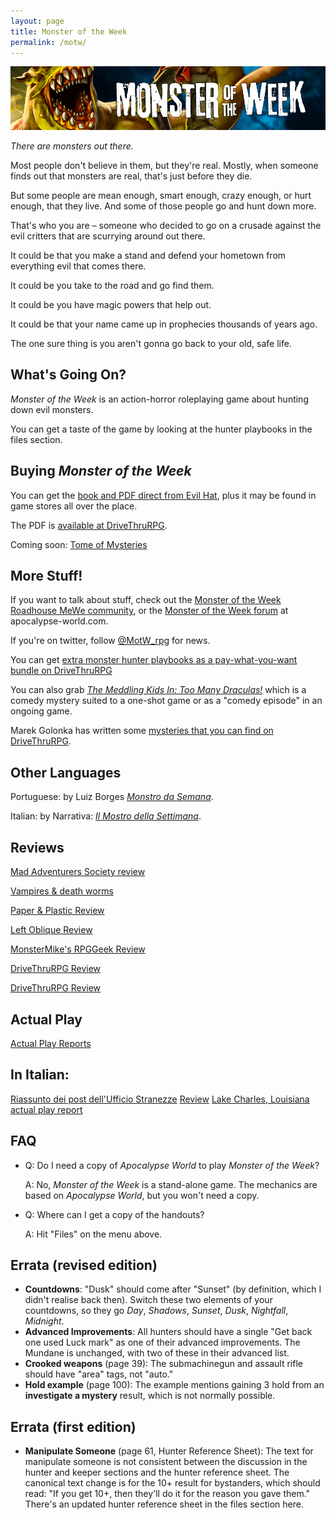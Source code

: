 ```yaml
---
layout: page
title: Monster of the Week
permalink: /motw/
---
```

![Monster of the Week](/images/MOTW-Page-Header.jpg)

*There are monsters out there.*
    
Most people don't believe in them, but they're real. Mostly, when someone finds out that monsters are real, that's just before they die.

But some people are mean enough, smart enough, crazy enough, or hurt enough, that they live. And some of those people go and hunt down more.

That's who you are – someone who decided to go on a crusade against the evil critters that are scurrying around out there.

It could be that you make a stand and defend your hometown from everything evil that comes there.

It could be you take to the road and go find them.

It could be you have magic powers that help out.

It could be that your name came up in prophecies thousands of years ago.

The one sure thing is you aren't gonna go back to your old, safe life.

What's Going On?
----------------
_Monster of the Week_ is an action-horror roleplaying game about hunting down evil monsters.

You can get a taste of the game by looking at the hunter playbooks in the files section.

Buying _Monster of the Week_
-----------------------
You can get the [book and PDF direct from Evil Hat](https://www.evilhat.com/store/index.php?main_page=advanced_search_result&search_in_description=1&keyword=Monster+of+the+Week&x=0&y=0), plus it may be found in game stores all over the place.

The PDF is [available at DriveThruRPG](http://drivethrurpg.com/product/143518/Monster-of-the-Week?affiliate_id=44653).

Coming soon: [Tome of Mysteries](https://www.evilhat.com/home/monster-of-the-week-tome-of-mysteries/)

More Stuff!
--------------------
If you want to talk about stuff, check out the [Monster of the Week Roadhouse MeWe community](https://mewe.com/join/monster_of_the_week_roadhouse), or the [Monster of the Week forum](http://apocalypse-world.com/forums/index.php?board=33.0) at apocalypse-world.com.

If you're on twitter, follow [@MotW_rpg](https://twitter.com/MotW_rpg) for news.

You can get [extra monster hunter playbooks as a pay-what-you-want bundle on DriveThruRPG](http://rpg.drivethrustuff.com/product/130278/Monster-of-the-Week-Reinforcements?affiliate_id=44653)

You can also grab [_The Meddling Kids In: Too Many Draculas!_](http://drivethrurpg.com/product/141243/The-Meddling-Kids-In-Too-Many-Draculas?affiliate_id=44653) which is a comedy mystery suited to a one-shot game or as a "comedy episode" in an ongoing game.

Marek Golonka has written some [mysteries that you can find on DriveThruRPG](https://www.drivethrurpg.com/browse.php?keywords=monster+of+the+week+marek+golonka).

Other Languages
---------------
Portuguese: by Luiz Borges [_Monstro da Semana_](https://monstrodasemana.wordpress.com/).

Italian: by Narrativa: [_Il Mostro della Settimana_](http://www.narrattiva.it/giochi/il-mostro-della-settimana).

Reviews
-------
[Mad Adventurers Society review](http://www.madadventurers.com/finding-the-fun-monster-of-the-week/)

[Vampires & death worms](http://rpggeek.com/thread/828155/hunting-vampires-mongolian-death-worms-and-terrors)

[Paper & Plastic Review](http://atoolongurl.blogspot.it/2012/09/review-monster-of-week.html)

[Left Oblique Review](http://leftoblique.net/news/show_article.php?index=2643)

[MonsterMike's RPGGeek Review](http://rpggeek.com/thread/952218/monster-of-the-week-i-read-this-book-and-now-i-h)

[DriveThruRPG Review](http://rpg.drivethrustuff.com/product_reviews_info.php?&reviews_id=94640&products_id=108308)

[DriveThruRPG Review](http://rpg.drivethrustuff.com/product_reviews_info.php?&reviews_id=88303&products_id=108308)

Actual Play
-----------

[Actual Play Reports](/motw_actual_plays)


In Italian:
-----------

[Riassunto dei post dell'Ufficio Stranezze](http://elementifiniti.blogspot.it/2013/07/riassunto-dei-post-dellufficio-stranezze.html)
[Review](http://gdroggi.blogspot.it/2012/08/recensione-monster-of-week.html)
[Lake Charles, Louisiana actual play report](http://www.gentechegioca.it/smf/index.php/topic,7867.0.html)

FAQ
---

* Q: Do I need a copy of *Apocalypse World* to play *Monster of the Week*?

  A: No, *Monster of the Week* is a stand-alone game. The mechanics are based on *Apocalypse World*, but you won't need a copy.

* Q: Where can I get a copy of the handouts?

  A: Hit "Files" on the menu above.


Errata (revised edition)
----------------------

* **Countdowns**: "Dusk" should come after "Sunset" (by definition, which I didn't realise back then). Switch these two elements of your countdowns, so they go *Day*, *Shadows*, *Sunset*, *Dusk*, *Nightfall*, *Midnight*.
* **Advanced Improvements**: All hunters should have a single "Get back one used Luck mark" as one of their advanced improvements. The Mundane is unchanged, with two of these in their advanced list.
* **Crooked weapons** (page 39): The submachinegun and assault rifle should have "area" tags, not "auto."
* **Hold example** (page 100): The example mentions gaining 3 hold from an **investigate a mystery** result, which is not normally possible. 

Errata (first edition)
----------------------

* **Manipulate Someone** (page 61, Hunter Reference Sheet): The text for manipulate someone is not consistent between the discussion in the hunter and keeper sections and the hunter reference sheet. The canonical text change is for the 10+ result for bystanders, which should read: "If you get 10+, then they'll do it for the reason you gave them." There's an updated hunter reference sheet in the files section here.